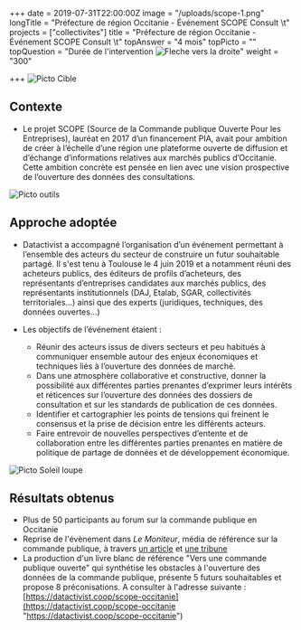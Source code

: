 +++
date = 2019-07-31T22:00:00Z
image = "/uploads/scope-1.png"
longTitle = "Préfecture de région Occitanie - Événement SCOPE Consult \t"
projects = ["collectivites"]
title = "Préfecture de région Occitanie - Événement SCOPE Consult \t"
topAnswer = "4 mois"
topPicto = ""
topQuestion = "Durée de l'intervention ![Fleche vers la droite](/images/white-dotted-arrow.svg)"
weight = "300"

+++
![Picto Cible](/images/target.svg)

## Contexte

* Le projet SCOPE (Source de la Commande publique Ouverte Pour les Entreprises), lauréat en 2017 d’un financement PIA, avait pour ambition de créer à l’échelle d’une région une plateforme ouverte de diffusion et d’échange d’informations relatives aux marchés publics d’Occitanie. Cette ambition concrète est pensée en lien avec une vision prospective de l’ouverture des données des consultations.

![Picto outils](/images/tools.svg)

## Approche adoptée

* Datactivist a accompagné l’organisation d’un événement permettant à l’ensemble des acteurs du secteur de construire un futur souhaitable partagé. Il s'est tenu à Toulouse le 4 juin 2019 et a notamment réuni des acheteurs publics, des éditeurs de profils d’acheteurs, des représentants d’entreprises candidates aux marchés publics, des représentants institutionnels (DAJ, Etalab, SGAR, collectivités territoriales...) ainsi que des experts (juridiques, techniques, des données ouvertes...)


* Les objectifs de l’événement étaient :
  * Réunir des acteurs issus de divers secteurs et peu habitués à communiquer ensemble autour des enjeux économiques et techniques liés à l’ouverture des données de marché.
  * Dans une atmosphère collaborative et constructive, donner la possibilité aux différentes parties prenantes d’exprimer leurs intérêts et réticences sur l’ouverture des données des dossiers de consultation et sur les standards de publication de ces données.
  * Identifier et cartographier les points de tensions qui freinent le consensus et la prise de décision entre les différents acteurs.
  * Faire entrevoir de nouvelles perspectives d’entente et de collaboration entre les différentes parties prenantes en matière de politique de partage de données et de développement économique.

![Picto Soleil loupe](/images/search-sun.svg)

## Résultats obtenus

* Plus de 50 participants au forum sur la commande publique en Occitanie
* Reprise de l'évènement dans _Le Moniteur_, média de référence sur la commande publique, à travers [un article](https://www.lemoniteur.fr/article/la-difficile-ouverture-des-donnees-de-la-commande-publique.2041825) et [une tribune](https://www.lemoniteur.fr/article/acheteurs-publics-osez-une-commande-publique-plus-ouverte.2128174)
* La production d'un livre blanc de référence "Vers une commande publique ouverte" qui synthétise les obstacles à l'ouverture des données de la commande publique, présente 5 futurs souhaitables et propose 8 préconisations. A consulter à l'adresse suivante : [https://datactivist.coop/scope-occitanie](https://datactivist.coop/scope-occitanie "https://datactivist.coop/scope-occitanie")